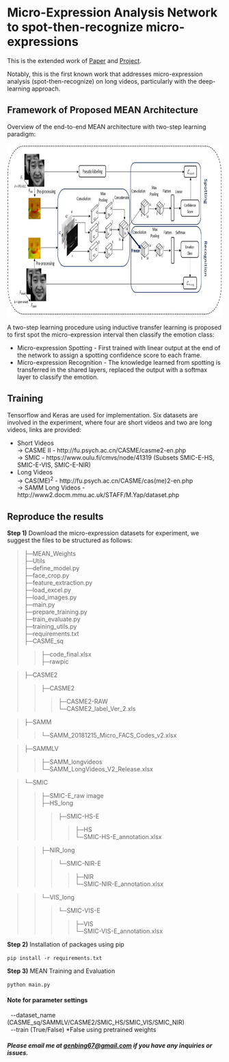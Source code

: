 # Micro-Expression Analysis Network to spot-then-recognize micro-expressions

This is the extended work of <a href="https://arxiv.org/pdf/2106.06489.pdf">Paper</a> and <a href="https://github.com/genbing99/SoftNet-SpotME">Project</a>. 

Notably, this is the first known work that addresses micro-expression analysis (spot-then-recognize) on long videos, particularly with the deep-learning approach.

## Framework of Proposed MEAN Architecture
Overview of the end-to-end MEAN architecture with two-step learning paradigm: </br></br>
<img src='images/mean_architecture.jpg' width=900 height=400>

A two-step learning procedure using inductive transfer learning is proposed to first spot the micro-expression interval then classify the emotion class:
<ul>
 <li> Micro-expression Spotting - First trained with linear output at the end of the network to assign a spotting confidence score to each frame. </li>
 <li> Micro-expression Recognition - The knowledge learned from spotting is transferred in the shared layers, replaced the output with a softmax layer to classify the emotion. </li>
</ul>

## Training
Tensorflow and Keras are used for implementation. Six datasets are involved in the experiment, where four are short videos and two are long videos, links are provided:
<ul>
 <li> Short Videos </li>
  &#8594 CASME II - http://fu.psych.ac.cn/CASME/casme2-en.php <br>
  &#8594 SMIC - https://www.oulu.fi/cmvs/node/41319 (Subsets SMIC-E-HS, SMIC-E-VIS, SMIC-E-NIR)  <br>
 <li> Long Videos </li>
  &#8594 CAS(ME)<sup>2</sup> - http://fu.psych.ac.cn/CASME/cas(me)2-en.php <br>
  &#8594 SAMM Long Videos - http://www2.docm.mmu.ac.uk/STAFF/M.Yap/dataset.php <br>
</ul>
 
## Reproduce the results

<b>Step 1)</b> Download the micro-expression datasets for experiment, we suggest the files to be structured as follows:
>├─MEAN_Weights <br>
>├─Utils <br>
>├─define_model.py <br>
>├─face_crop.py <br>
>├─feature_extraction.py <br>
>├─load_excel.py <br>
>├─load_images.py <br>
>├─main.py <br>
>├─prepare_training.py <br>
>├─train_evaluate.py <br>
>├─training_utils.py <br>
>├─requirements.txt <br>
>├─CASME_sq <br>
>>├─code_final.xlsx <br>
>>├─rawpic <br>

>├─CASME2 <br>
>>├─CASME2 <br>
>>>├─CASME2-RAW <br>
>>>└─CASME2_label_Ver_2.xls <br>

>├─SAMM <br>
>>└─SAMM_20181215_Micro_FACS_Codes_v2.xlsx <br>

>├─SAMMLV <br>
>>├─SAMM_longvideos <br>
>>└─SAMM_LongVideos_V2_Release.xlsx <br>

>└─SMIC <br>
>>├─SMIC-E_raw image <br>
>>├─HS_long <br>
>>>├─SMIC-HS-E <br>
>>>>├─HS <br>
>>>└─SMIC-HS-E_annotation.xlsx <br>

>>├─NIR_long <br>
>>>└─SMIC-NIR-E <br>
>>>>├─NIR <br>
>>>└─SMIC-NIR-E_annotation.xlsx <br>

>>└─VIS_long <br>
>>>└─SMIC-VIS-E <br>
>>>>├─VIS <br>
>>>└─SMIC-VIS-E_annotation.xlsx <br>


<b>Step 2)</b> Installation of packages using pip

``` pip install -r requirements.txt ```
<!--

<b>Step 3)</b> Dataset setting

Open main.py, change the dataset name and expression type for evaluation.
-->
<b>Step 3)</b> MEAN Training and Evaluation

``` python main.py ```

#### Note for parameter settings <br>
&nbsp; --dataset_name (CASME_sq/SAMMLV/CASME2/SMIC_HS/SMIC_VIS/SMIC_NIR) <br>
&nbsp; --train (True/False) *False using pretrained weights <br>

##### Please email me at genbing67@gmail.com if you have any inquiries or issues.
